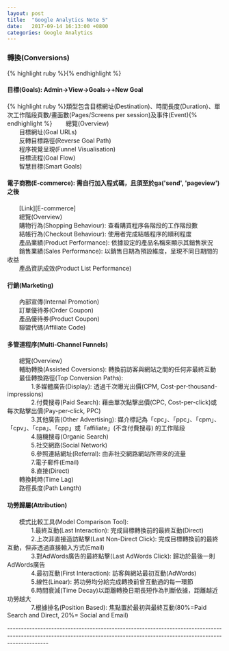 ```yaml
---
layout: post
title:  "Google Analytics Note 5"
date:   2017-09-14 16:13:00 +0800
categories: Google Analytics
---
```

<h3>轉換(Conversions)</h3>
{% highlight ruby %}{% endhighlight %}
<h4>目標(Goals): Admin→View→Goals→+New Goal</h4>
{% highlight ruby %}類型包含目標網址(Destination)、時間長度(Duration)、單次工作階段頁數/畫面數(Pages/Screens per session)及事件(Event){% endhighlight %}
　　總覽(Overview)<br>
　　目標網址(Goal URLs)<br>
　　反轉目標路徑(Reverse Goal Path)<br>
　　程序視覺呈現(Funnel Visualisation)<br>
　　目標流程(Goal Flow)<br>
　　智慧目標(Smart Goals)<br>
<h4>電子商務(E-commerce): 需自行加入程式碼，且須至於ga('send', 'pageview')之後</h4>
　　[Link][E-commerce]<br>
　　總覽(Overview)<br>
　　購物行為(Shopping Behaviour): 查看購買程序各階段的工作階段數<br>
　　結帳行為(Checkout Behaviour): 使用者完成結帳程序的順利程度<br>
　　產品業績(Product Performance): 依據設定的產品名稱來顯示其銷售狀況<br>
　　銷售業績(Sales Performance): 以銷售日期為預設維度，呈現不同日期間的收益<br>
　　產品資訊成效(Product List Performance)<br>
<h4>行銷(Marketing)</h4>
　　內部宣傳(Internal Promotion)<br>
　　訂單優待券(Order Coupon)<br>
　　產品優待券(Product Coupon)<br>
　　聯盟代碼(Affiliate Code)<br>
<h4>多管道程序(Multi-Channel Funnels)</h4>
　　總覽(Overview)<br>
　　輔助轉換(Assisted Coversions): 轉換前訪客與網站之間的任何非最終互動<br>
　　最佳轉換路徑(Top Conversion Paths):<br>
　　　　1.多媒體廣告(Display): 透過千次曝光出價(CPM, Cost-per-thousand-impressions)<br>
　　　　2.付費搜尋(Paid Search): 藉由單次點擊出價(CPC, Cost-per-click)或每次點擊出價(Pay-per-click, PPC)<br>
　　　　3.其他廣告(Other Advertising): 媒介標記為「cpc」、「ppc」、「cpm」、「cpv」、「cpa」、「cpp」或「affiliate」(不含付費搜尋) 的工作階段<br>
　　　　4.隨機搜尋(Organic Search)<br>
　　　　5.社交網路(Social Network)<br>
　　　　6.參照連結網址(Referral): 由非社交網路網站所帶來的流量<br>
　　　　7.電子郵件(Email)<br>
　　　　8.直接(Direct)<br>
　　轉換耗時(Time Lag)<br>
　　路徑長度(Path Length)<br>
<h4>功勞歸屬(Attribution)</h4>
　　模式比較工具(Model Comparison Tool):<br>
　　　　1.最終互動(Last Interaction): 完成目標轉換前的最終互動(Direct)<br>
　　　　2.上次非直接造訪點擊(Last Non-Direct Click): 完成目標轉換前的最終互動，但非透過直接輸入方式(Email)<br>
　　　　3.對AdWords廣告的最終點擊(Last AdWords Click): 歸功於最後一則AdWords廣告<br>
　　　　4.最初互動(First Interaction): 訪客與網站最初互動(AdWords)<br>
　　　　5.線性(Linear): 將功勞均分給完成轉換前曾互動過的每一環節<br>
　　　　6.時間衰減(Time Decay)以距離轉換日期長短作為判斷依據，距離越近功勞越大<br>
　　　　7.根據排名(Position Based): 焦點置於最初與最終互動(80%=Paid Search and Direct, 20%= Social and Email)<br>

---------------------------------------------------------------------------------------------------------------------------------------------------------------------------<br>

[E-commerce]:https://developers.google.com/analytics/devguides/collection/analyticsjs/ecommerce
